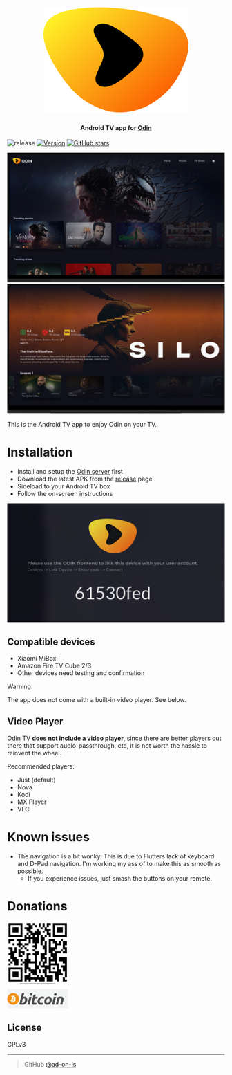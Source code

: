 <h1 align="center">
<img src="./assets/images/logo.svg" /><br />
</h1>

<h4 align="center">Android TV app for <a href="https://github.com/ad-on-is/odin-server">Odin</a></h4>

![release](https://github.com/ad-on-is/odin-tv/actions/workflows/ci.yml/badge.svg?branch=)
[![Version](https://img.shields.io/github/release/ad-on-is/odin-tv.svg?style=flat)]()
[![GitHub stars](https://img.shields.io/github/stars/ad-on-is/odin-tv.svg?style=social&label=Stars)]()

![screenshot](./screenshots/odin-tv.png)
![screenshot2](./screenshots/odin-tv2.png)

This is the Android TV app to enjoy Odin on your TV.

# Installation

- Install and setup the [Odin server](https://github.com/ad-on-is/odin-server) first
- Download the latest APK from the [release](https://github.com/ad-on-is/odin-tv/releases) page
- Sideload to your Android TV box
- Follow the on-screen instructions

![connect](./screenshots/connect.png)

## Compatible devices

- Xiaomi MiBox
- Amazon Fire TV Cube 2/3
- Other devices need testing and confirmation

> [!WARNING]
>
> The app does not come with a built-in video player. See below.

>

## Video Player

Odin TV **does not include a video player**, since there are better players out there that support audio-passthrough, etc, it is not worth the hassle to reinvent the wheel.

Recommended players:

- Just (default)
- Nova
- Kodi
- MX Player
- VLC

# Known issues

- The navigation is a bit wonky. This is due to Flutters lack of keyboard and D-Pad navigation. I'm working my ass of to make this as smooth as possible.
  - If you experience issues, just smash the buttons on your remote.

# Donations

<img src="./screenshots/btc_donation.png" height="200" />

## License

GPLv3

---

> GitHub [@ad-on-is](https://github.com/ad-on-is)
